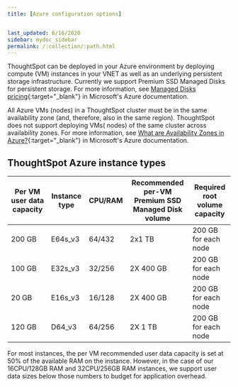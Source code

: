 ```yaml
---
title: [Azure configuration options]


last_updated: 6/16/2020
sidebar: mydoc_sidebar
permalink: /:collection/:path.html
---
```

ThoughtSpot can be deployed in your Azure environment by deploying compute (VM) instances in your VNET as well as an underlying persistent storage infrastructure. Currently we support Premium SSD Managed Disks for persistent storage. For more information, see [Managed Disks pricing](https://azure.microsoft.com/en-us/pricing/details/managed-disks/){:target="_blank"} in Microsoft's Azure documentation.

All Azure VMs (nodes) in a ThoughtSpot cluster must be in the same availability zone
(and, therefore, also in the same region). ThoughtSpot does not support deploying VMs( nodes) of the same cluster across availability zones. For more information, see [What are Availability Zones in Azure?](https://docs.microsoft.com/en-us/azure/availability-zones/az-overview){:target="_blank"} in Microsoft's Azure documentation.

## ThoughtSpot Azure instance types

| Per VM user data capacity | Instance type | CPU/RAM | Recommended per-VM <br>Premium SSD Managed Disk volume | Required root volume capacity |
| --- | --- | --- |--- | --- |
| 200 GB | E64s_v3 | 64/432 | 2x1 TB | 200 GB for each node |
| 100 GB | E32s_v3 | 32/256 | 2X 400 GB | 200 GB for each node |
| 20 GB | E16s_v3 | 16/128 | 2X 400 GB | 200 GB for each node |
| 120 GB | D64_v3 | 64/256 | 2X 1 TB | 200 GB for each node |

For most instances, the per VM recommended user data capacity is set at 50% of the available RAM on the instance. However, in the case of our 16CPU/128GB RAM and 32CPU/256GB RAM instances, we support user data sizes below those numbers to budget for application overhead.
